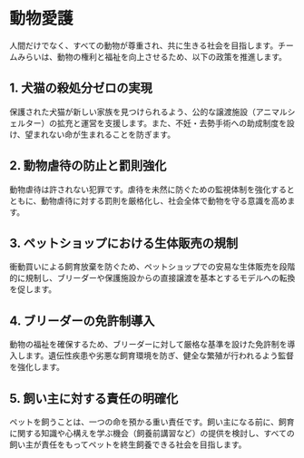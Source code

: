 # 動物愛護

人間だけでなく、すべての動物が尊重され、共に生きる社会を目指します。チームみらいは、動物の権利と福祉を向上させるため、以下の政策を推進します。

## 1. 犬猫の殺処分ゼロの実現
保護された犬猫が新しい家族を見つけられるよう、公的な譲渡施設（アニマルシェルター）の拡充と運営を支援します。また、不妊・去勢手術への助成制度を設け、望まれない命が生まれることを防ぎます。

## 2. 動物虐待の防止と罰則強化
動物虐待は許されない犯罪です。虐待を未然に防ぐための監視体制を強化するとともに、動物虐待に対する罰則を厳格化し、社会全体で動物を守る意識を高めます。

## 3. ペットショップにおける生体販売の規制
衝動買いによる飼育放棄を防ぐため、ペットショップでの安易な生体販売を段階的に規制し、ブリーダーや保護施設からの直接譲渡を基本とするモデルへの転換を促します。

## 4. ブリーダーの免許制導入
動物の福祉を確保するため、ブリーダーに対して厳格な基準を設けた免許制を導入します。遺伝性疾患や劣悪な飼育環境を防ぎ、健全な繁殖が行われるよう監督を強化します。

## 5. 飼い主に対する責任の明確化
ペットを飼うことは、一つの命を預かる重い責任です。飼い主になる前に、飼育に関する知識や心構えを学ぶ機会（飼養前講習など）の提供を検討し、すべての飼い主が責任をもってペットを終生飼養できる社会を目指します。